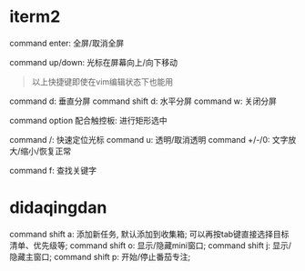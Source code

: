 # iterm2

command enter: 全屏/取消全屏

command up/down: 光标在屏幕向上/向下移动
> 以上快捷键即使在vim编辑状态下也能用

command d: 垂直分屏
command shift d: 水平分屏
command w: 关闭分屏

command option 配合触控板: 进行矩形选中

command /: 快速定位光标
command u: 透明/取消透明
command +/-/0: 文字放大/缩小/恢复正常

command f: 查找关键字


# didaqingdan

command shift a: 添加新任务, 默认添加到收集箱; 可以再按tab键直接选择目标清单、优先级等;
command shift o: 显示/隐藏mini窗口;
command shift j: 显示/隐藏主窗口;
command shift p: 开始/停止番茄专注;

